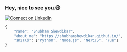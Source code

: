 ### Hey, nice to see you.:smiley:

<!--
**ShubhamShewdikar/ShubhamShewdikar** is a ✨ _special_ ✨ repository because its `README.md` (this file) appears on your GitHub profile.
-->
<!--[![trophy](https://github-profile-trophy.vercel.app/?username=ShubhamShewdikar&theme=onedark)](https://github.com/ShubhamShewdikar/github-profile-trophy)

![ShubhamShewdikar's github stats](https://github-readme-stats.vercel.app/api?username=ShubhamShewdikar&show_icons=true&count_private=true&theme=synthwave)-->

[![Connect on LinkedIn](https://img.shields.io/badge/--linkedin?label=LinkedIn&logo=LinkedIn&style=social)](https://www.linkedin.com/in/shubham-shewdikar-1b6b83152)

```javascript
{
    "name": "Shubham Shewdikar",
    "about_me": "https://shubhamshewdikar.github.io/",
    "skills": ["Python", "Node.js", "NestJS", "Vue"]
}
```
